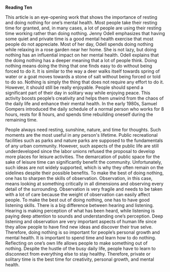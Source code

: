 **Reading Ten**

This article is an eye-opening work that shows the importance of resting and doing nothing for one’s mental health. Most people take their resting time for granted, and, in many cases, a lot of people are using their resting time working rather than doing nothing. Jenny Odell emphasizes that having some quiet and private time is a good mental health exercise that most people do not appreciate. Most of her day, Odell spends doing nothing while relaxing in a rose garden near her home. She is not lazy, but doing nothing has an influential impact on her mental health. Odell explains that the doing nothing has a deeper meaning that a lot of people think. 
 Doing nothing means doing the thing that one finds easy to do without being forced to do it. It is similar to the way a deer walks itself towards spring of water or a goat moves towards a stone of salt without being forced or told to do so. Nothing is simply the thing that does not require any effort to do it. However, it should still be really enjoyable. People should spend a significant part of their day in solitary way while enjoying peace. This activity boosts people’s creativity and helps them unwind from the chaos of the daily life and enhance their mental health. In the early 1980s, Samuel Gompers introduced the daily schedule of a normal person who works for 8 hours, rests for 8 hours, and spends time rebuilding oneself during the remaining time.

People always need resting, sunshine, nature, and time for thoughts. Such moments are the most useful in any person's lifetime. Public recreational facilities such as parks and nature parks are supposed to the fundamentals of any urban community. However, such aspects of the public life are still underdeveloped since the labor unions refused the proposal to develop more places for leisure activities. The demarcation of public space for the sake of leisure time can significantly benefit the community. Unfortunately, such ideas are not widely supported, which is why they often remain on the sidelines despite their possible benefits.
To make the best of doing nothing, one has to sharpen the skills of observation. Observation, in this case, means looking at something critically in all dimensions and observing every detail of the surrounding. Observation is very fragile and needs to be taken with a lot of care because the weight of observation can easily affect people. To make the best out of doing nothing, one has to have good listening skills. There is a big difference between hearing and listening. Hearing is making perception of what has been heard, while listening is paying deep attention to sounds and understanding one’s perception. Deep listening and observation are very important aspects of human life since they allow people to have find new ideas and discover their true selve. Therefore, doing nothing is so important for people’s personal growth and mental health. 
It is important to spend time and learn how to do nothing. Reflecting on one’s own life allows people to make something out of nothing. Despite the hustle of the busy daily life, people have to learn to disconnect from everything else to stay healthy. Therefore, private or solitary time is the best time for creativity, personal growth, and mental health. 
